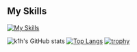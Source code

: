 ## My Skills
[![My Skills](https://skillicons.dev/icons?i=arduino,aws,bash,bootstrap,c,cloudflare,cmake,css,deno,discord,bots,docker,fastapi,firebase,flask,gcp,git,github,githubactions,go,html,idea,js,kubernetes,latex,md,mongodb,mysql,nextjs,nginx,nodejs,nuxtjs,postgres,postman,py,raspberrypi,redis,ruby,sqlite,twitter,ts,vscode)](https://skillicons.dev)

![k1h's GitHub stats](https://github-readme-stats.vercel.app/api?username=csenet&count_private=true&show_icons=true)
[![Top Langs](https://github-readme-stats.vercel.app/api/top-langs/?username=csenet&layout=compact)](https://github.com/anuraghazra/github-readme-stats)
[![trophy](https://github-profile-trophy.vercel.app/?username=csenet&column=8)](https://github.com/ryo-ma/github-profile-trophy)

<!--
<img src="https://wakatime.com/share/@80e0c1c6-1963-49ab-9624-da3fb2bb3c5f/a19dc6c4-409b-4899-b999-98afa392bc56.svg">
<img src="https://wakatime.com/share/@80e0c1c6-1963-49ab-9624-da3fb2bb3c5f/357e1bc1-4e95-4a5e-82ad-65b35f352058.svg">
<p align="left"> 
   <a href="http://twitter.com/k1h_tech">
    <img height="20" src="https://img.shields.io/twitter/follow/csenet?label=Twitter&logo=twitter&style=flat" />
  </a>
   <a href="https://github.com/csenet">
    <img height="20" src="https://img.shields.io/github/followers/csenet?label=follow&logo=github&style=flat" />
  </a>
</p>
-->
